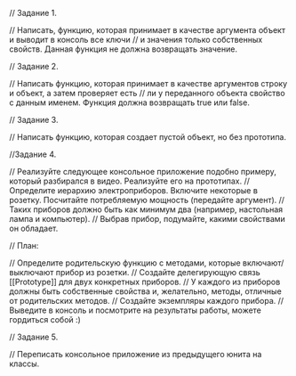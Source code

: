 // Задание 1.

// Написать, функцию, которая принимает в качестве аргумента объект и выводит в консоль все ключи
// и значения только собственных свойств. Данная функция не должна возвращать значение.


// Задание 2.

// Написать функцию, которая принимает в качестве аргументов строку и объект, а затем проверяет есть
// ли у переданного объекта свойство с данным именем. Функция должна возвращать true или false.


// Задание 3.

// Написать функцию, которая создает пустой объект, но без прототипа.


//Задание 4.

// Реализуйте следующее консольное приложение подобно примеру, который разбирался в видео. Реализуйте его на прототипах.
// Определите иерархию электроприборов. Включите некоторые в розетку. Посчитайте потребляемую мощность (передайте аргумент).
// Таких приборов должно быть как минимум два (например, настольная лампа и компьютер).
//  Выбрав прибор, подумайте, какими свойствами он обладает.

// План:

// Определите родительскую функцию с методами, которые включают/выключают прибор из розетки.
// Создайте делегирующую связь [[Prototype]] для двух конкретных приборов.
// У каждого из приборов должны быть собственные свойства и, желательно, методы, отличные от родительских методов.
// Создайте экземпляры каждого прибора.
// Выведите в консоль и посмотрите на результаты работы, можете гордиться собой :)


// Задание 5.

// Переписать консольное приложение из предыдущего юнита на классы.
